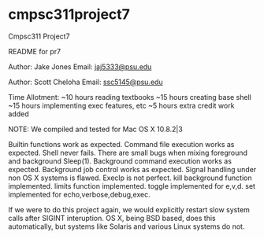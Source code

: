 cmpsc311project7
================

Cmpsc311 Project7

README for pr7

Author:	Jake Jones
Email:	jaj5333@psu.edu

Author:	Scott Cheloha
Email:	ssc5145@psu.edu


Time Allotment:
	~10 hours reading textbooks
	~15 hours creating base shell
	~15 hours implementing exec features, etc
	~5 hours extra credit work added

NOTE: We compiled and tested for Mac OS X 10.8.2|3

Builtin functions work as expected.
Command file execution works as expected.
Shell never fails.  There are small bugs when mixing foreground and background Sleep(1).
Background command execution works as expected.
Background job control works as expected.
Signal handling under non OS X systems is flawed.
Execlp is not perfect.
kill background function implemented.
limits function implemented.
toggle implemented for e,v,d.
set implemented for echo,verbose,debug,exec.

If we were to do this project again, we would explicitly restart slow system calls after SIGINT interuption.  OS X, being BSD based, does this automatically, but systems like Solaris and various Linux systems do not.
